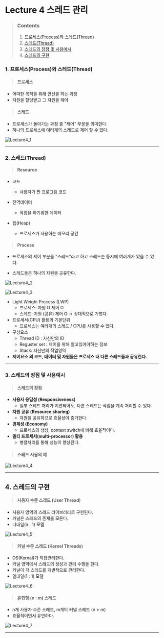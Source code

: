 



# Lecture 4 스레드 관리



> ### Contents
>
> 1. [프로세스(Process)와 스레드(Thread)](#1.-프로세스(process)와-스레드(thread))
> 2. [스레드(Thread)](#2.-스레드(thread))
> 3. [스레드의 장점 및 사용예시](#3.-스레드의-장점-및-사용예시)
> 4. [스레드의 구현](#4.-스레드의-구현)





### 1. 프로세스(Process)와 스레드(Thread)



> #### 프로세스

- 어떠한 목적을 위해 연산을 하는 과정
- 자원을 할당받고 그 자원을 제어



>  #### 스레드

- 프로세스가 돌아가는 과정 중 "제어" 부분을 의미한다.
- 하나의 프로세스에 여러개의 스레드로 제어 할 수 있다.



![Lecture4_1](assets/Lecture4_1.PNG)



___



### 2. 스레드(Thread)



> #### Resource

- 코드
  - 사용자가 짠 프로그램 코드

- 전역데이터
  - 작업을 하기위한 데이터

- 힙(Heap)
  - 프로세스가 사용하는 메모리 공간

  

> #### Process

- 프로세스의 제어 부분을 "스레드"라고 하고 스레드는 동시에 여러개가 있을 수 있다.

- 스레드들은  하나의 자원을 공유한다.



![Lecture4_2](assets/Lecture4_2.PNG)

![Lecture4_3](assets/Lecture4_3.PNG)

- Light Weight Process (LWP)
  - 프로세스: 자원 O 제어 O
  - 스레드: 자원 (공유) 제어 O  -> 상대적으로 가볍다.
- 프로세서(CPU) 활용의 기본단위
  - 프로세스는 여러개의 스레드 / CPU를 사용할 수 있다.
- 구성요소
  - Thread ID : 자신만의 ID
  - Reguster set : 제어를 위해 알고있어야하는 정보
  - Stack: 자신만의 작업영역
- **제어요소 외 코드, 데이터 및 자원들은 프로세스 내 다른 스레드들과 공유한다.**



___



### 3. 스레드의 장점 및 사용예시



> #### 스레드의 장점

- **사용자 응답성 (Responsiveness)**
  - 일부 스레드 처리가 지연되어도, 다른 스레드는 작업을 계속 처리할 수 있다.
- **자원 공유 (Resource sharing)**
  - 자원을 공유하므로 효율성이 증가한다.
- **경제성 (Economy)**
  - 프로세스의 생성, context switch에 비해 효율적이다.
- **멀티 프로세서(multi-processor) 활용**
  - 병렬처리를 통해 성능이 향상된다.



> #### 스레드 사용의 예

![Lecture4_4](assets/Lecture4_4.PNG)



___



## 4. 스레드의 구현



> #### 사용자 수준 스레드 (User Thread)

- 사용자 영역의 스레드 라이브러리로 구현된다.
- 커널은 스레드의 존재를 모른다.
- 다대일(n : 1) 모델

![Lecture4_5](assets/Lecture4_5.PNG)



> #### 커널 수준 스레드 (Kernel Threads)

- OS(Kernal)가 직접관리한다.
- 커널 영역에서 스레드의 생성과 관리 수행을 한다.
- 커널이 각 스레드를 개별적으로 관리한다.
- 일대일(1 : 1) 모델



![Lecture4_6](assets/Lecture4_6.PNG)



> #### 혼합형 (n : m) 스레드

- n개 사용자 수준 스레드, m개의 커널 스레드 (n > m)
- 효율적이면서 유연하다.



![Lecture4_7](assets/Lecture4_7.PNG)



___

